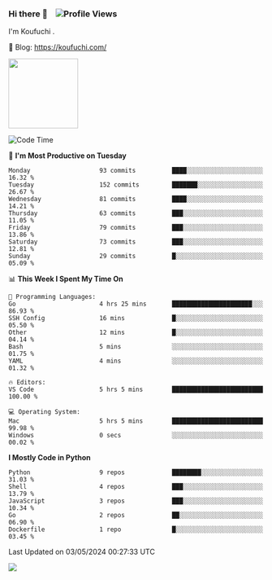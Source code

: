 ### Hi there 👋 &nbsp;&nbsp; ![Profile Views](https://komarev.com/ghpvc/?username=Koufuchi&base=200)

I'm Koufuchi . 

📔 Blog: <https://koufuchi.com/>

<img align="" height="137px" src="https://github-readme-stats-seven-nu-30.vercel.app/api?username=Koufuchi&hide=issues,contribs&show_icons=true&line_height=21&theme=radical&locale=en" />
<!-- <img align="" height="137px" src="https://github-readme-stats-seven-nu-30.vercel.app/api/top-langs/?username=Koufuchi&layout=compact&hide=blade,html,css,pug,scss&theme=radical&locale=en" /> -->

<!--START_SECTION:waka-->
![Code Time](http://img.shields.io/badge/Code%20Time-547%20hrs%2018%20mins-blue)

📅 **I'm Most Productive on Tuesday** 

```text
Monday                   93 commits          ████░░░░░░░░░░░░░░░░░░░░░   16.32 % 
Tuesday                  152 commits         ███████░░░░░░░░░░░░░░░░░░   26.67 % 
Wednesday                81 commits          ████░░░░░░░░░░░░░░░░░░░░░   14.21 % 
Thursday                 63 commits          ███░░░░░░░░░░░░░░░░░░░░░░   11.05 % 
Friday                   79 commits          ███░░░░░░░░░░░░░░░░░░░░░░   13.86 % 
Saturday                 73 commits          ███░░░░░░░░░░░░░░░░░░░░░░   12.81 % 
Sunday                   29 commits          █░░░░░░░░░░░░░░░░░░░░░░░░   05.09 % 
```


📊 **This Week I Spent My Time On** 

```text
💬 Programming Languages: 
Go                       4 hrs 25 mins       ██████████████████████░░░   86.93 % 
SSH Config               16 mins             █░░░░░░░░░░░░░░░░░░░░░░░░   05.50 % 
Other                    12 mins             █░░░░░░░░░░░░░░░░░░░░░░░░   04.14 % 
Bash                     5 mins              ░░░░░░░░░░░░░░░░░░░░░░░░░   01.75 % 
YAML                     4 mins              ░░░░░░░░░░░░░░░░░░░░░░░░░   01.32 % 

🔥 Editors: 
VS Code                  5 hrs 5 mins        █████████████████████████   100.00 % 

💻 Operating System: 
Mac                      5 hrs 5 mins        █████████████████████████   99.98 % 
Windows                  0 secs              ░░░░░░░░░░░░░░░░░░░░░░░░░   00.02 % 
```

**I Mostly Code in Python** 

```text
Python                   9 repos             ████████░░░░░░░░░░░░░░░░░   31.03 % 
Shell                    4 repos             ███░░░░░░░░░░░░░░░░░░░░░░   13.79 % 
JavaScript               3 repos             ███░░░░░░░░░░░░░░░░░░░░░░   10.34 % 
Go                       2 repos             ██░░░░░░░░░░░░░░░░░░░░░░░   06.90 % 
Dockerfile               1 repo              █░░░░░░░░░░░░░░░░░░░░░░░░   03.45 % 
```




 Last Updated on 03/05/2024 00:27:33 UTC
<!--END_SECTION:waka-->

![](https://hit.yhype.me/github/profile?user_id=46078832)
